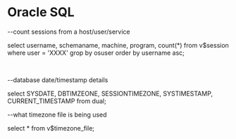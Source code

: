 # Oracle SQL

--count sessions from a host/user/service

select username, schemaname, machine, program, count(*)
from v$session
where user = 'XXXX'
grop by osuser
order by username asc;

<br/>

--database date/timestamp details

select SYSDATE, DBTIMZEONE, SESSIONTIMEZONE, SYSTIMESTAMP, CURRENT_TIMESTAMP from dual;

--what timezone file is being used

select * from v$timezone_file;

